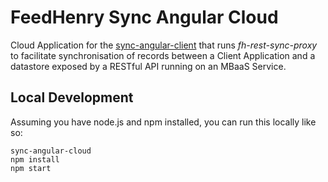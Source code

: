 FeedHenry Sync Angular Cloud
============================

Cloud Application for the [sync-angular-client](https://github.com/RHMAP-Sample-Mobile-Apps/sync-angular-client) that runs _fh-rest-sync-proxy_ to facilitate
synchronisation of records between a Client Application and a datastore exposed
by a RESTful API running on an MBaaS Service.

## Local Development

Assuming you have node.js and npm installed, you can run this locally like so:

```
sync-angular-cloud
npm install
npm start
```
